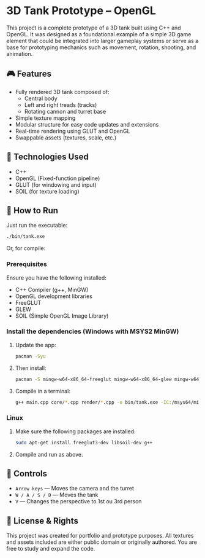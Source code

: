 # 3D Tank Prototype – OpenGL

This project is a complete prototype of a 3D tank built using C++ and OpenGL. It was designed as a foundational example of a simple 3D game element that could be integrated into larger gameplay systems or serve as a base for prototyping mechanics such as movement, rotation, shooting, and animation.

## 🎮 Features

- Fully rendered 3D tank composed of:
  - Central body
  - Left and right treads (tracks)
  - Rotating cannon and turret base
- Simple texture mapping
- Modular structure for easy code updates and extensions
- Real-time rendering using GLUT and OpenGL
- Swappable assets (textures, scale, etc.)

## 🧰 Technologies Used

- C++
- OpenGL (Fixed-function pipeline)
- GLUT (for windowing and input)
- SOIL (for texture loading)

## 🚀 How to Run

Just run the executable:

```bash
./bin/tank.exe
   ```
Or, for compile:

### Prerequisites

Ensure you have the following installed:

- C++ Compiler (g++, MinGW)
- OpenGL development libraries
- FreeGLUT
- GLEW
- SOIL (Simple OpenGL Image Library)

### Install the dependencies (Windows with MSYS2 MinGW)

1. Update the app:
   ```bash
   pacman -Syu
   ```
5. Then install:

   ```bash
   pacman -S mingw-w64-x86_64-freeglut mingw-w64-x86_64-glew mingw-w64-x86_64-soil
   ```

6. Compile in a terminal:

   ```bash
   g++ main.cpp core/*.cpp render/*.cpp -o bin/tank.exe -IC:/msys64/mingw64/include -LC:/msys64/mingw64/lib -lfreeglut -lglew32 -lSOIL -lopengl32 -lglu32 ./bin/tank.exe
   ```

### Linux

1. Make sure the following packages are installed:

   ```bash
   sudo apt-get install freeglut3-dev libsoil-dev g++
   ```

2. Compile and run as above.

## 🧭 Controls

- `Arrow keys` — Moves the camera and the turret
- `W / A / S / D` — Moves the tank
- `V` — Changes the perspective to 1st ou 3rd person

## 📄 License & Rights

This project was created for portfolio and prototype purposes. All textures and assets included are either public domain or originally authored. You are free to study and expand the code.
